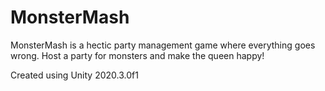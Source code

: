 # MonsterMash
MonsterMash is a hectic party management game where everything goes wrong. Host a party for monsters and make the queen happy!

Created using Unity 2020.3.0f1
